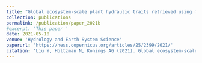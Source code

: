 ```yaml
---
title: "Global ecosystem-scale plant hydraulic traits retrieved using model-data fusion"
collection: publications
permalink: /publication/paper_2021b
#excerpt: 'This paper '
date: 2021-05-10
venue: 'Hydrology and Earth System Science'
paperurl: 'https://hess.copernicus.org/articles/25/2399/2021/'
citation: 'Liu Y, Holtzman N, Konings AG (2021). Global ecosystem-scale plant hydraulic traits retrieved using model-data fusion. Hydrology and Earth System Science.'
---
```


